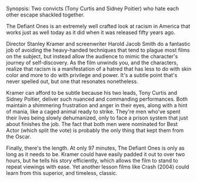 Synopsis: Two convicts (Tony Curtis and Sidney Poitier) who hate each other escape shackled together.

The Defiant Ones is an extremely well crafted look at racism in America that works just as well today as it did when it was released fifty years ago.

Director Stanley Kramer and screenwriter Harold Jacob Smith do a fantastic job of avoiding the heavy-handed techniques that tend to plague most films on the subject, but instead allow the audience to mimic the character's journey of self-discovery. As the film unwinds you, and the characters, realize that racism is a manifestation of a hatred that has less to do with skin color and more to do with privilege and power. It's a subtle point that's never spelled out, but one that resonates nonetheless.

Kramer can afford to be subtle because his two leads, Tony Curtis and Sidney Poitier, deliver such nuanced and commanding performances. Both maintain a shimmering frustration and anger in their eyes, along with a hint of mania, like a caged animal ready to strike. They're men who've spent their lives being slowly dehumanized, only to face a prison system that just about finishes the job. The fact that both men were nominated for Best Actor (which split the vote) is probably the only thing that kept them from the Oscar.

Finally, there's the length. At only 97 minutes, The Defiant Ones is only as long as it needs to be. Kramer could have easily padded it out to over two hours, but he tells his story efficiently, which allows the film to stand to repeat viewings with ease. Yet another lesson films like Crash (2004) could learn from this superior, and timeless, classic.



